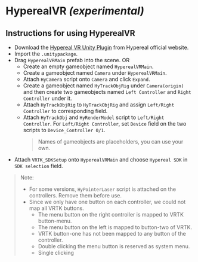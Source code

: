 # HyperealVR *(experimental)*

## Instructions for using HyperealVR

 * Download the [Hypereal VR Unity Plugin](https://www.hypereal.com/#/developer/resource/download) from Hypereal official website. 
 * Import the `.unitypackage`.
 * Drag `HyperealVRMain` prefab into the scene. OR
   * Create an empty gameobject named `HyperealVRMain`.
   * Create a gameobject named `Camera` under `HyperealVRMain`.
   * Attach `HyCamera` script onto `Camera` and click `Expand`.
   * Create a gameobject named `HyTrackObjRig` under `Camera(origin)` and then create two gameobjects named `Left Controller` and `Right Controller` under it.
   * Attach `HyTrackObjRig` to `HyTrackObjRig` and assign `Left/Right Controller` to corresponding field.
   * Attach `HyTrackObj` and `HyRenderModel` script to `Left/Right Controller`. For `Left/Right Controller`, set `Device` field on the two scripts to `Device_Controller 0/1`.
     > Names of gameobjects are placeholders, you can use your own.
 * Attach `VRTK_SDKSetup` onto `HyperealVRMain` and choose `Hypereal SDK` in `SDK selection` field.

  > Note: 
  > * For some versions, `HyPointerLaser` script is attached on the controllers. Remove them before use.
  > * Since we only have one button on each controller, we could not map all VRTK buttons.
  >   * The menu button on the right controller is mapped to VRTK button-menu.
  >   * The menu button on the left is mapped to button-two of VRTK.
  >   * VRTK button-one has not been mapped to any button of the controller.
  >   * Double clicking the menu button is reserved as system menu.
  >   * Single clicking